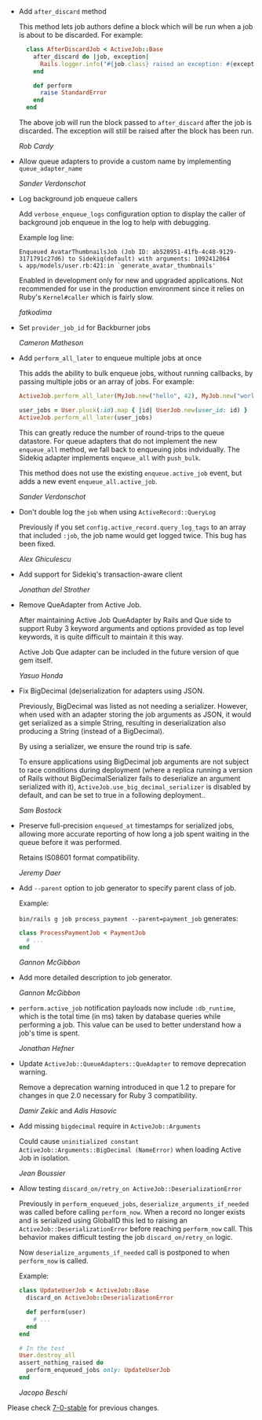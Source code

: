 *   Add `after_discard` method

    This method lets job authors define a block which will be run when a job is about to be discarded. For example:

    ```ruby
      class AfterDiscardJob < ActiveJob::Base
        after_discard do |job, exception|
          Rails.logger.info("#{job.class} raised an exception: #{exception}")
        end

        def perform
          raise StandardError
        end
      end
    ```

    The above job will run the block passed to `after_discard` after the job is discarded. The exception will
    still be raised after the block has been run.

    *Rob Cardy*

*   Allow queue adapters to provide a custom name by implementing `queue_adapter_name`

    *Sander Verdonschot*

*   Log background job enqueue callers

    Add `verbose_enqueue_logs` configuration option to display the caller
    of background job enqueue in the log to help with debugging.

    Example log line:

    ```
    Enqueued AvatarThumbnailsJob (Job ID: ab528951-41fb-4c48-9129-3171791c27d6) to Sidekiq(default) with arguments: 1092412064
    ↳ app/models/user.rb:421:in `generate_avatar_thumbnails'
    ```

    Enabled in development only for new and upgraded applications. Not recommended for use
    in the production environment since it relies on Ruby's `Kernel#caller` which is fairly slow.

    *fatkodima*

*   Set `provider_job_id` for Backburner jobs

    *Cameron Matheson*

*   Add `perform_all_later` to enqueue multiple jobs at once

    This adds the ability to bulk enqueue jobs, without running callbacks, by
    passing multiple jobs or an array of jobs. For example:

    ```ruby
    ActiveJob.perform_all_later(MyJob.new("hello", 42), MyJob.new("world", 0))

    user_jobs = User.pluck(:id).map { |id| UserJob.new(user_id: id) }
    ActiveJob.perform_all_later(user_jobs)
    ```

    This can greatly reduce the number of round-trips to the queue datastore.
    For queue adapters that do not implement the new `enqueue_all` method, we
    fall back to enqueuing jobs indvidually. The Sidekiq adapter implements
    `enqueue_all` with `push_bulk`.

    This method does not use the existing `enqueue.active_job` event, but adds a
    new event `enqueue_all.active_job`.

    *Sander Verdonschot*

*   Don't double log the `job` when using `ActiveRecord::QueryLog`

    Previously if you set `config.active_record.query_log_tags` to an array that included
    `:job`, the job name would get logged twice. This bug has been fixed.

    *Alex Ghiculescu*

*   Add support for Sidekiq's transaction-aware client

    *Jonathan del Strother*

*   Remove QueAdapter from Active Job.

    After maintaining Active Job QueAdapter by Rails and Que side
    to support Ruby 3 keyword arguments and options provided as top level keywords,
    it is quite difficult to maintain it this way.

    Active Job Que adapter can be included in the future version of que gem itself.

    *Yasuo Honda*

*   Fix BigDecimal (de)serialization for adapters using JSON.

    Previously, BigDecimal was listed as not needing a serializer.  However,
    when used with an adapter storing the job arguments as JSON, it would get
    serialized as a simple String, resulting in deserialization also producing
    a String (instead of a BigDecimal).

    By using a serializer, we ensure the round trip is safe.

    To ensure applications using BigDecimal job arguments are not subject to
    race conditions during deployment (where a replica running a version of
    Rails without BigDecimalSerializer fails to deserialize an argument
    serialized with it), `ActiveJob.use_big_decimal_serializer` is disabled by
    default, and can be set to true in a following deployment..

    *Sam Bostock*

*   Preserve full-precision `enqueued_at` timestamps for serialized jobs,
    allowing more accurate reporting of how long a job spent waiting in the
    queue before it was performed.

    Retains IS08601 format compatibility.

    *Jeremy Daer*

*   Add `--parent` option to job generator to specify parent class of job.

    Example:

    `bin/rails g job process_payment --parent=payment_job` generates:

    ```ruby
    class ProcessPaymentJob < PaymentJob
      # ...
    end
    ```

    *Gannon McGibbon*

*   Add more detailed description to job generator.

    *Gannon McGibbon*

*   `perform.active_job` notification payloads now include `:db_runtime`, which
    is the total time (in ms) taken by database queries while performing a job.
    This value can be used to better understand how a job's time is spent.

    *Jonathan Hefner*

*   Update `ActiveJob::QueueAdapters::QueAdapter` to remove deprecation warning.

    Remove a deprecation warning introduced in que 1.2 to prepare for changes in
    que 2.0 necessary for Ruby 3 compatibility.

    *Damir Zekic* and *Adis Hasovic*

*   Add missing `bigdecimal` require in `ActiveJob::Arguments`

    Could cause `uninitialized constant ActiveJob::Arguments::BigDecimal (NameError)`
    when loading Active Job in isolation.

    *Jean Boussier*

*   Allow testing `discard_on/retry_on ActiveJob::DeserializationError`

    Previously in `perform_enqueued_jobs`, `deserialize_arguments_if_needed`
    was called before calling `perform_now`. When a record no longer exists
    and is serialized using GlobalID this led to raising
    an `ActiveJob::DeserializationError` before reaching `perform_now` call.
    This behavior makes difficult testing the job `discard_on/retry_on` logic.

    Now `deserialize_arguments_if_needed` call is postponed to when `perform_now`
    is called.

    Example:

    ```ruby
    class UpdateUserJob < ActiveJob::Base
      discard_on ActiveJob::DeserializationError

      def perform(user)
        # ...
      end
    end

    # In the test
    User.destroy_all
    assert_nothing_raised do
      perform_enqueued_jobs only: UpdateUserJob
    end
    ```

    *Jacopo Beschi*

Please check [7-0-stable](https://github.com/rails/rails/blob/7-0-stable/activejob/CHANGELOG.md) for previous changes.
